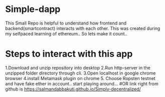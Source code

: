 # Simple-dapp
This Small Repo is helpful to understand how frontend and backend(smartcontract) interacts with each other.
This was created during my selfpaced learning of ethereum.. So lets make it count..
# Steps to interact with this app
1.Download and unzip repository into desktop 
2.Run http-server in the unzipped folder directory through cli.
3.Open localhost in google chrome browser
4.install Metamask plugin on chrome
5. Choose Ropsten testnet and have fake ether in account..
start playing around...
#OR link right from github is https://salmandabbakuti.github.io/Simply-decentralized/
